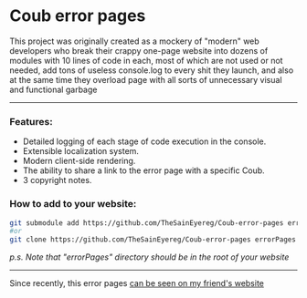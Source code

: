 # Coub error pages
This project was originally created as a mockery of "modern" web developers who break their crappy one-page website into dozens of modules with 10 lines of code in each, most of which are not used or not needed, add tons of useless console.log to every shit they launch, and also at the same time they overload page with all sorts of unnecessary visual and functional garbage

---

### Features:
- Detailed logging of each stage of code execution in the console.
- Extensible localization system.
- Modern client-side rendering.
- The ability to share a link to the error page with a specific Coub.
- 3 copyright notes.

### How to add to your website:
```sh
git submodule add https://github.com/TheSainEyereg/Coub-error-pages errorPages
#or
git clone https://github.com/TheSainEyereg/Coub-error-pages errorPages
```
_p.s. Note that "errorPages" directory should be in the root of your website_

---

Since recently, this error pages [can be seen on my friend's website](https://vazgen.space/assets)